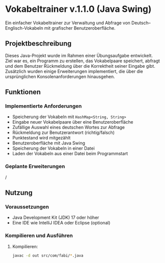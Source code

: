 # Vokabeltrainer v.1.1.0 (Java Swing)

Ein einfacher Vokabeltrainer zur Verwaltung und Abfrage von Deutsch–Englisch-Vokabeln mit grafischer Benutzeroberfläche.

## Projektbeschreibung

Dieses Java-Projekt wurde im Rahmen einer Übungsaufgabe entwickelt. Ziel war es, ein Programm zu erstellen, das Vokabelpaare speichert, abfragt und dem Benutzer Rückmeldung über die Korrektheit seiner Eingabe gibt. Zusätzlich wurden einige Erweiterungen implementiert, die über die ursprünglichen Konsolenanforderungen hinausgehen.

## Funktionen

### Implementierte Anforderungen

- Speicherung der Vokabeln mit `HashMap<String, String>`
- Eingabe neuer Vokabelpaare über eine Benutzeroberfläche
- Zufällige Auswahl eines deutschen Wortes zur Abfrage
- Rückmeldung zur Benutzerantwort (richtig/falsch)
- Punktestand wird mitgezählt
- Benutzeroberfläche mit Java Swing
- Speicherung der Vokabeln in einer Datei
- Laden der Vokabeln aus einer Datei beim Programmstart

### Geplante Erweiterungen
/


## Nutzung

### Voraussetzungen

- Java Development Kit (JDK) 17 oder höher
- Eine IDE wie IntelliJ IDEA oder Eclipse (optional)

### Kompilieren und Ausführen

1. Kompilieren:
   ```bash
   javac -d out src/com/fabi/*.java
